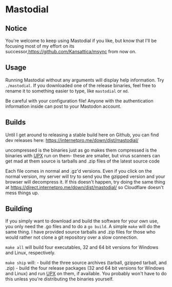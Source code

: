 # Mastodial

## Notice
You're welcome to keep using Mastodial if you like, but know that I'll be focusing most of my effort on its successor,<https://github.com/Kansattica/msync> from now on.

## Usage

Running Mastodial without any arguments will display help information. Try `./mastodial`. If you downloaded one of the release binaries, feel free to rename it to something easier to type, like `mastodial` or `md`.

Be careful with your configuration file! Anyone with the authentication information inside can post to your Mastodon account.

## Builds

Until I get around to releasing a stable build here on Github, you can find dev releases here: https://internetpro.me/down/dist/mastodial/

uncompressed is the binaries just as go makes them
compressed is the binaries with [UPX](https://github.com/upx/upx) run on them- these are smaller, but virus scanners can get mad at them
source is tarballs and .zip files of the latest source code

Each file comes in normal and .gz'd versions. Even if you click on the normal version, my server will try to send you the gzipped version and your browser will decompress it. If this doesn't happen, try doing the same thing at https://direct.internetpro.me/down/dist/mastodial/ so Cloudflare doesn't mess things up.

## Building

If you simply want to download and build the software for your own use, you only need the .go files and to do a `go build`. A simple `make` will do the same thing. I have provided source tarballs and .zip files for those who would rather not clone a git repository over a slow connection.

`make all` will build four executables, 32 and 64 bit versions for Windows and Linux, respectively.

`make ship` will:
	- build the three source archives (tarball, gzipped tarball, and .zip)
	- build the four release packages (32 and 64 bit versions for Windows and Linux) and run [UPX](https://github.com/upx/upx) on them, if available. You probably won't have to do this unless you're distributing the binaries yourself.
